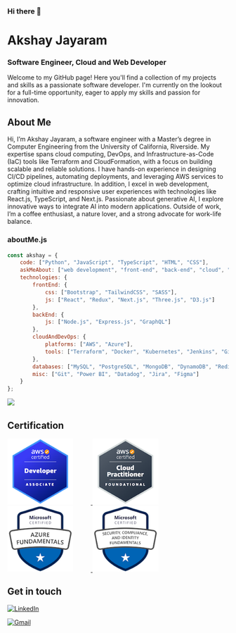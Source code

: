 ### Hi there 👋

<!--Credits for template: https://github.com/mansithanki -->


<!-- section - intro -->
# Akshay Jayaram
### Software Engineer, Cloud and Web Developer
Welcome to my GitHub page! Here you'll find a collection of my projects and skills as a passionate software developer. I'm currently on the lookout for a full-time opportunity, eager to apply my skills and passion for innovation.

## About Me
Hi, I’m Akshay Jayaram, a software engineer with a Master’s degree in Computer Engineering from the University of California, Riverside. My expertise spans cloud computing, DevOps, and Infrastructure-as-Code (IaC) tools like Terraform and CloudFormation, with a focus on building scalable and reliable solutions. I have hands-on experience in designing CI/CD pipelines, automating deployments, and leveraging AWS services to optimize cloud infrastructure. In addition, I excel in web development, crafting intuitive and responsive user experiences with technologies like React.js, TypeScript, and Next.js. Passionate about generative AI, I explore innovative ways to integrate AI into modern applications. Outside of work, I’m a coffee enthusiast, a nature lover, and a strong advocate for work-life balance.


### aboutMe.js

```javascript
const akshay = {
    code: ["Python", "JavaScript", "TypeScript", "HTML", "CSS"],
    askMeAbout: ["web development", "front-end", "back-end", "cloud", "DevOps", "IaC"],
    technologies: {
        frontEnd: {
            css: ["Bootstrap", "TailwindCSS", "SASS"],
            js: ["React", "Redux", "Next.js", "Three.js", "D3.js"]
        },
        backEnd: {
            js: ["Node.js", "Express.js", "GraphQL"]
        },
        cloudAndDevOps: {
            platforms: ["AWS", "Azure"],
            tools: ["Terraform", "Docker", "Kubernetes", "Jenkins", "GitHub Actions", "Ansible"]
        },
        databases: ["MySQL", "PostgreSQL", "MongoDB", "DynamoDB", "Redis"],
        misc: ["Git", "Power BI", "Datadog", "Jira", "Figma"]
    }
};
```
![](https://komarev.com/ghpvc/?username=Akshay-Jayaram&color=blue&style=for-the-badge)


<!-- section - job details -->

## Certification

<a href="https://www.credly.com/badges/cccaeb38-56ba-43fe-aa1b-c95a8dd4baac/public_url">
  <img src="./developer-associate.png" alt="AWS Certified Developer – Associate" width="150" height="150" style="margin-right: 40px;">
</a>
<a href="https://www.credly.com/badges/73849694-12b1-4f52-91c2-2cf6fa46fd25/linked_in_profile">
  <img src="./cloud-practitioner.png" alt="AWS Certified Cloud Practitioner" width="150" height="150" style="margin-right: 40px;">
</a>
<a href="https://learn.microsoft.com/en-us/users/jayaramakshay-7505/credentials/a7273c77d8291f2d">
  <img src="./azure-fundamentals.png" alt="Microsoft Certified: Azure Fundamentals" width="150" height="150" style="margin-right: 40px;">
</a>
<a href="https://learn.microsoft.com/api/credentials/share/en-us/JAYARAMAKSHAY-7505/A811E2FFEF3D52EF?sharingId=B6702B394732500D">
  <img src="./security.png" alt="Microsoft Certified: Security, Compliance, and Identity Fundamentals" width="150" height="150">
</a>


## Get in touch

<a href="https://www.linkedin.com/in/akshay-jayaram/"><img alt="LinkedIn" src="https://img.shields.io/badge/linkedin-%230A66C2?style=for-the-badge&logo=linkedin&logoColor=white"/></a> &nbsp;

<a href="mailto:akshayj1814@gmail.com"><img alt="Gmail" src="https://img.shields.io/badge/gmail-%23EA4335?style=for-the-badge&logo=gmail&logoColor=white" /></a> &nbsp;





